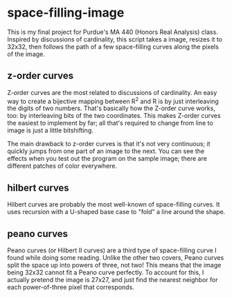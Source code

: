 # space-filling-image

This is my final project for Purdue's MA 440 (Honors Real Analysis) class. Inspired by discussions of cardinality, this script takes a image, resizes it to 32x32, then follows the path of a few space-filling curves along the pixels of the image.

## z-order curves

Z-order curves are the most related to discussions of cardinality. An easy way to create a bijective mapping between R<sup>2</sup> and R is by just interleaving the digits of two numbers. That's basically how the Z-order curve works, too: by interleaving bits of the two coordinates. This makes Z-order curves the easiest to implement by far; all that's required to change from line to image is just a little bitshifting.

The main drawback to z-order curves is that it's not very continuous; it quickly jumps from one part of an image to the next. You can see the effects when you test out the program on the sample image; there are different patches of color everywhere.

## hilbert curves

Hilbert curves are probably the most well-known of space-filling curves. It uses recursion with a U-shaped base case to "fold" a line around the shape.

## peano curves

Peano curves (or Hilbert II curves) are a third type of space-filling curve I found while doing some reading. Unlike the other two covers, Peano curves split the space up into powers of three, not two! This means that the image being 32x32 cannot fit a Peano curve perfectly. To account for this, I actually pretend the image is 27x27, and just find the nearest neighbor for each power-of-three pixel that corresponds.